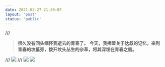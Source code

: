 ```yaml
---
date: 2021-02-27 21:39:07
layout: 'post'
status: 'public'
---
```

/// <audio src="https://inz.oss-cn-beijing.aliyuncs.com/Audios/128kbit/%E9%AB%98%E6%A2%A8%E5%BA%B7%E6%B2%BB%20-%20%E7%99%BD%E6%98%A0.mp3" autoplay loop></audio>
<audio src="https://inz.oss-cn-beijing.aliyuncs.com/Audios/128kbit/bensound-sadday.mp3" autoplay loop></audio>

> **很久没有回头缅怀我逝去的青春了。**
> **今天，我捧着关于达叔的记忆，来到青春的坟墓旁，拨开坟头丛生的杂草，将其深埋在青春之侧。**

/// ![](https://inz.oss-cn-beijing.aliyuncs.com/Images/Memories%20forever/IMG_2431.PNG)
/// ![](https://inz.oss-cn-beijing.aliyuncs.com/Images/Memories%20forever/IMG_2433.PNG)
![](https://inz.oss-cn-beijing.aliyuncs.com/Images/Memories%20forever/IMG_2434.JPG)

